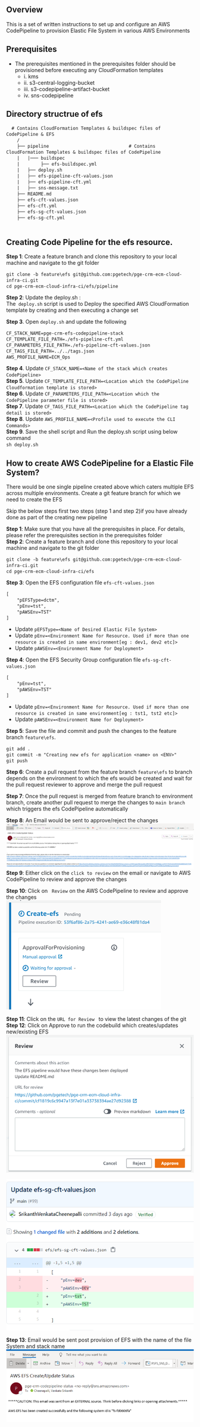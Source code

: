 
## Overview

This is a set of written instructions to set up and configure an AWS CodePipeline to provision Elastic File System in various AWS Environments


## Prerequisites

* The prerequisites mentioned in the prerequisites folder should be provisioned before executing any CloudFormation templates
    * i. kms
    * ii. s3-central-logging-bucket
    * iii. s3-codepipeline-artifact-bucket
    * iv. sns-codepipeline
    
## Directory structrue of efs
  
```
  # Contains CloudFormation Templates & buildspec files of CodePipeline & EFS 
    /
    ├── pipeline                              # Contains CloudFormation Templates & buildspec files of CodePipeline 
    |   |─── buildspec
    |        ├── efs-buildspec.yml
    |   ├── deploy.sh
    |   ├── efs-pipeline-cft-values.json
    |   ├── efs-pipeline-cft.yml   
    |   ├── sns-message.txt
    ├── README.md
    ├── efs-cft-values.json
    ├── efs-cft.yml
    ├── efs-sg-cft-values.json
    ├── efs-sg-cft.yml                       
    
 ```

## Creating Code Pipeline for the efs resource.
**Step 1**: Create a feature branch and clone this repository to your local machine and navigate to the git folder<br />
```
git clone -b feature\efs git@github.com:pgetech/pge-crm-ecm-cloud-infra-ci.git
cd pge-crm-ecm-cloud-infra-ci/efs/pipeline
```

**Step 2**: Update the deploy.sh : <br/>
The``` deploy.sh``` script is used to Deploy the specified AWS CloudFormation template by creating and then executing a change set </br>

**Step 3**. Open ```deploy.sh``` and update the following</br>
```
CF_STACK_NAME=pge-crm-efs-codepipeline-stack
CF_TEMPLATE_FILE_PATH=./efs-pipeline-cft.yml
CF_PARAMETERS_FILE_PATH=./efs-pipeline-cft-values.json
CF_TAGS_FILE_PATH=../../tags.json
AWS_PROFILE_NAME=ECM_Ops
```
**Step 4**. Update ```CF_STACK_NAME=<Name of the stack which creates CodePipeline>``` </br>
**Step 5**. Update ```CF_TEMPLATE_FILE_PATH=<Location which the CodePipeline Cloudformation template is stored>```</br>
**Step 6**. Update ```CF_PARAMETERS_FILE_PATH=<Location which the CodePipeline parameter file is stored>```</br>
**Step 7**. Update ```CF_TAGS_FILE_PATH=<Location which the CodePipeline tag detail is stored>```</br>
**Step 8**. Update ```AWS_PROFILE_NAME=<Profile used to execute the CLI Commands>```</br>
**Step 9**. Save the shell script and Run the deploy.sh script using below command <br> ```sh deploy.sh```</br>


## How to create AWS CodePipeline for a Elastic File System?

There would be one single pipeline created above which caters multiple EFS across multiple environments. Create a git feature branch for which we need to create the EFS

Skip the below steps first two steps (step 1 and step 2)if you have already done as part of the creating new pipeline

**Step 1**: Make sure that you have all the prerequisites in place. For details, please refer the prerequisites section in the prerequisites folder <br/>
**Step 2**: Create a feature branch and clone this repository to your local machine and navigate to the git folder<br />
```
git clone -b feature\efs git@github.com:pgetech/pge-crm-ecm-cloud-infra-ci.git
cd pge-crm-ecm-cloud-infra-ci/efs
```

**Step 3**: Open the EFS configuration file ```efs-cft-values.json``` <br/>
```
[   
    "pEFSType=dctm",
    "pEnv=tst",
    "pAWSEnv=TST"
]   
```   
   * Update ```pEFSType=<Name of Desired Elastic File System>  ```
   * Update ```pEnv=<Environment Name for Resource. Used if more than one resource is created in same environment[eg : dev1, dev2 etc]> ```
   * Update ```pAWSEnv=<Environment Name for Deployment> ```

**Step 4**: Open the EFS Security Group configuration file  ```efs-sg-cft-values.json```<br/>
```
[   
    "pEnv=tst",
    "pAWSEnv=TST"
]   
```   
   * Update ```pEnv=<Environment Name for Resource. Used if more than one resource is created in same environment[eg : tst1, tst2 etc]> ```
   * Update ```pAWSEnv=<Environment Name for Deployment> ```
   
**Step 5**: Save the file and commit and push the changes to the feature branch ```feature\efs```.

```
git add .
git commit -m "Creating new efs for application <name> on <ENV>"
git push
```
**Step 6**: Create a pull request from the feature branch ```feature\efs``` to branch depends on the environment to which the efs would be created and wait for the pull request reviewer to approve and merge the pull request <br />

**Step 7**: Once the pull request is merged from feature branch to environment branch, create another pull request to merge the changes to ```main branch``` which triggers the efs CodePipeline automatically <br />


**Step 8**: An Email would be sent to approve/reject the changes<br />
![Screenshot](../screenshots/efs_approval_mail.PNG)
**Step 9**: Either click on the ```click to review``` on the email or navigate to AWS CodePipeline to review and approve the changes <br />


**Step 10**: Click on ``` Review``` on the AWS CodePipeline to review and approve the changes<br />
![Screenshot](../screenshots/efs_waiting_for_approval.PNG)

**Step 11**: Click on the ```URL for Review ``` to view the latest changes of the git <br />
**Step 12**: Click on Approve to run the codebuild which creates/updates new/existing EFS  <br />
![Screenshot](../screenshots/efs_approve.PNG)

![Screenshot](../screenshots/efs_review_changes.PNG)

**Step 13**: Email  would be sent post provision of EFS with the name of the file System and stack name<br />
![Screenshot](../screenshots/efs_postbuild_mail.PNG)
